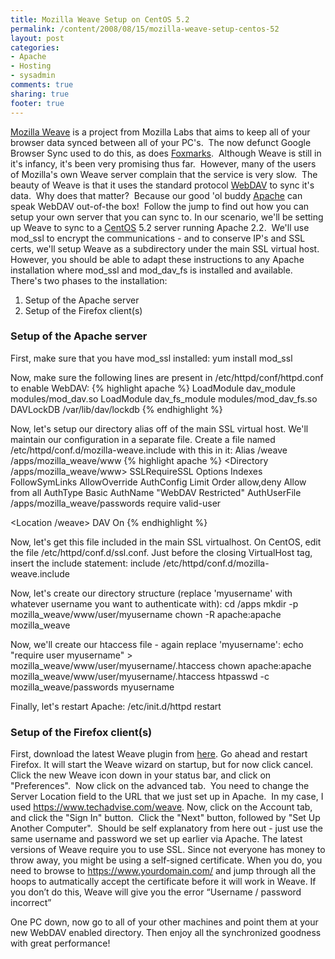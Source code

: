 ```yaml
---
title: Mozilla Weave Setup on CentOS 5.2
permalink: /content/2008/08/15/mozilla-weave-setup-centos-52
layout: post
categories:
- Apache
- Hosting
- sysadmin
comments: true
sharing: true
footer: true
---
```

[Mozilla Weave](http://labs.mozilla.com/projects/weave/) is a
project from Mozilla Labs that aims to keep all of your browser
data synced between all of your PC's.  The now defunct Google
Browser Sync used to do this, as does
[Foxmarks](http://www.foxmarks.com/).  Although Weave is still in
it's infancy, it's been very promising thus far.  However, many of
the users of Mozilla's own Weave server complain that the service
is very slow.  The beauty of Weave is that it uses the standard
protocol [WebDAV](http://en.wikipedia.org/wiki/WebDAV) to sync it's
data.  Why does that matter?  Because our good 'ol buddy
[Apache](http://www.apache.org) can speak WebDAV out-of-the box! 
Follow the jump to find out how you can setup your own server that
you can sync to. In our scenario, we'll be setting up Weave to sync
to a [CentOS](http://www.centos.org) 5.2 server running Apache
2.2.  We'll use mod\_ssl to encrypt the communications - and to
conserve IP's and SSL certs, we'll setup Weave as a subdirectory
under the main SSL virtual host.  However, you should be able to
adapt these instructions to any Apache installation where mod\_ssl
and mod\_dav\_fs is installed and available. There's two phases to
the installation:
1.  Setup of the Apache server
2.  Setup of the Firefox client(s)

### Setup of the Apache server

First, make sure that you have mod\_ssl installed:
    yum install mod_ssl

Now, make sure the following lines are present in
/etc/httpd/conf/httpd.conf to enable WebDAV:
{% highlight apache %}
LoadModule dav_module modules/mod_dav.so
LoadModule dav_fs_module modules/mod_dav_fs.so
<IfModule mod_dav_fs.c>
  DAVLockDB /var/lib/dav/lockdb
</IfModule>
{% endhighlight %}

Now, let's setup our directory alias off of the main SSL virtual
host. We'll maintain our configuration in a separate file. Create a
file named /etc/httpd/conf.d/mozilla-weave.include with this in it:
    Alias /weave /apps/mozilla_weave/www
{% highlight apache %}
<Directory /apps/mozilla_weave/www>
  SSLRequireSSL
  Options Indexes FollowSymLinks
  AllowOverride AuthConfig Limit
  Order allow,deny
  Allow from all
  AuthType Basic
  AuthName "WebDAV Restricted"
  AuthUserFile /apps/mozilla_weave/passwords
  require valid-user
</Directory>

<Location /weave>
  DAV On
</Location>
{% endhighlight %}

Now, let's get this file included in the main SSL virtualhost. On
CentOS, edit the file /etc/httpd/conf.d/ssl.conf. Just before the
closing VirtualHost tag, insert the include statement:
    include /etc/httpd/conf.d/mozilla-weave.include
    </VirtualHost>

Now, let's create our directory structure (replace 'myusername'
with whatever username you want to authenticate with):
    cd /apps
    mkdir -p mozilla_weave/www/user/myusername
    chown -R apache:apache mozilla_weave

Now, we'll create our htaccess file - again replace 'myusername':
    echo "require user myusername" > mozilla_weave/www/user/myusername/.htaccess
    chown apache:apache mozilla_weave/www/user/myusername/.htaccess
    htpasswd -c mozilla_weave/passwords myusername

Finally, let's restart Apache:
    /etc/init.d/httpd restart

### Setup of the Firefox client(s)

First, download the latest Weave plugin from
[here](https://people.mozilla.com/~cbeard/weave/dist/latest-weave.xpi).
Go ahead and restart Firefox. It will start the Weave wizard on
startup, but for now click cancel. Click the new Weave icon down in
your status bar, and click on "Preferences".  Now click on the
advanced tab.  You need to change the Server Location field to the
URL that we just set up in Apache.  In my case, I used
https://www.techadvise.com/weave. Now, click on the Account tab,
and click the "Sign In" button.  Click the "Next" button, followed
by "Set Up Another Computer".  Should be self explanatory from here
out - just use the same username and password we set up earlier via
Apache.
The latest versions of Weave require you to use SSL. Since not
everyone has money to throw away, you might be using a self-signed
certificate. When you do, you need to browse to
https://www.yourdomain.com/ and jump through all the hoops to
autmatically accept the certificate before it will work in Weave.
If you don’t do this, Weave will give you the error “Username /
password incorrect”

One PC down, now go to all of your other machines and point them at
your new WebDAV enabled directory. Then enjoy all the synchronized
goodness with great performance!


